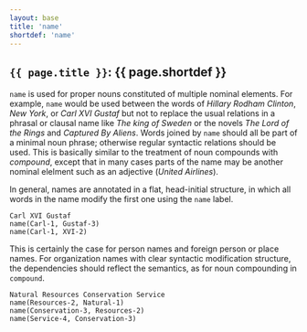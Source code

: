 ```yaml
---
layout: base
title: 'name'
shortdef: 'name'
---
```


## `{{ page.title }}`: {{ page.shortdef }}

`name` is used for proper nouns constituted of multiple nominal elements. For example, `name` would be used between the words of *Hillary Rodham Clinton*, *New York*, or *Carl XVI Gustaf* but not to replace the usual relations in a phrasal or clausal name like *The king of Sweden* or the novels *The Lord of the Rings* and *Captured By Aliens*. Words joined by `name` should all be part of a minimal noun phrase; otherwise regular syntactic relations should be used.  This is basically similar to the treatment of noun compounds with *compound*, except that in many cases parts of the name may be another nominal elelment such as an adjective (*United Airlines*).

In general, names are annotated in a flat, head-initial structure, in
which all words in the name modify the first one using the `name`
label.

~~~ sdparse
Carl XVI Gustaf
name(Carl-1, Gustaf-3)
name(Carl-1, XVI-2)
~~~

This is certainly the case for person names and foreign person or
place names. For organization names with clear syntactic modification
structure, the dependencies should reflect the semantics, as for noun
compounding in `compound`.

~~~ sdparse
Natural Resources Conservation Service
name(Resources-2, Natural-1)
name(Conservation-3, Resources-2)
name(Service-4, Conservation-3)
~~~
